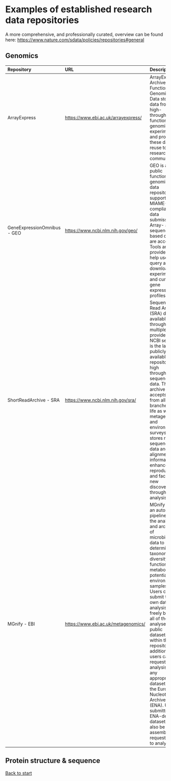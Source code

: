 # Examples of established research data repositories

A more comprehensive, and professionally curated, overview can be found here: <https://www.nature.com/sdata/policies/repositories#general>
## Genomics

| Repository                  |                  URL                  | Description |                                                Logo |
| :-------------------------- | :----------------------------------- | :--------- | --------------------------------------------------: |
| ArrayExpress                | <https://www.ebi.ac.uk/arrayexpress/> | ArrayExpress Archive of Functional Genomics Data stores data from high-throughput functional genomics experiments, and provides these data for reuse to the research community. | !["ArrayExpress"](images/arrayexpress.png?raw=true) |
| GeneExpressionOmnibus - GEO |  <https://www.ncbi.nlm.nih.gov/geo/>  | GEO is a public functional genomics data repository supporting MIAME-compliant data submissions. Array- and sequence-based data are accepted. Tools are provided to help users query and download experiments and curated gene expression profiles. |                   !["GEO"](images/geo.png?raw=true) |
| ShortReadArchive - SRA      |  <https://www.ncbi.nlm.nih.gov/sra/>  | Sequence Read Archive (SRA) data, available through multiple cloud providers and NCBI servers, is the largest publicly available repository of high throughput sequencing data. The archive accepts data from all branches of life as well as metagenomic and environmental surveys. SRA stores raw sequencing data and alignment information to enhance reproducibility and facilitate new discoveries through data analysis. |                   !["SRA"](images/sra.png?raw=true) |
| MGnify - EBI | <https://www.ebi.ac.uk/metagenomics/> | MGnify offers an automated pipeline for the analysis and archiving of microbiome data to help determine the taxonomic diversity and functional & metabolic potential of environmental samples. Users can submit their own data for analysis or freely browse all of the analysed public datasets held within the repository. In addition, users can request analysis of any appropriate dataset within the European Nucleotide Archive (ENA). User-submitted or ENA-derived datasets can also be assembled on request, prior to analysis. | !["MGnify"](images/magnify.png) |

## Protein structure & sequence

[Back to start](README.md)
